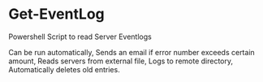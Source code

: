 # Get-EventLog
Powershell Script to read Server Eventlogs

Can be run automatically,
Sends an email if error number exceeds certain amount,
Reads servers from external file,
Logs to remote directory,
Automatically deletes old entries.
